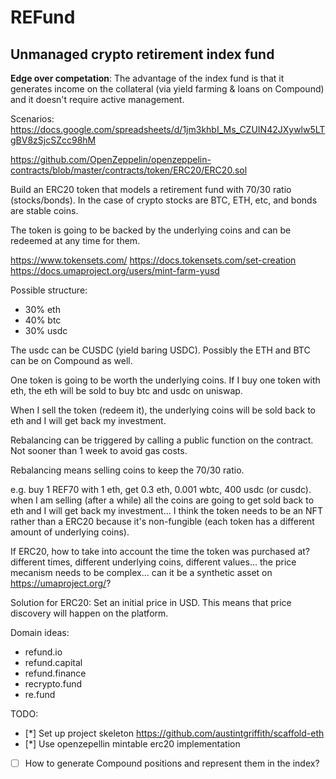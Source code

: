 # REFund
## Unmanaged crypto retirement index fund

**Edge over competation**: The advantage of the index fund is that it generates income on the collateral (via yield farming & loans on Compound) and it doesn't require active management.

Scenarios: https://docs.google.com/spreadsheets/d/1jm3khbI_Ms_CZUIN42JXywlw5LTgBV8zSjcSZcc98hM

https://github.com/OpenZeppelin/openzeppelin-contracts/blob/master/contracts/token/ERC20/ERC20.sol

Build an ERC20 token that models a retirement fund with 70/30 ratio (stocks/bonds). In the case of crypto stocks are BTC, ETH, etc, and bonds are stable coins.

The token is going to be backed by the underlying coins and can be redeemed at any time for them.

https://www.tokensets.com/
https://docs.tokensets.com/set-creation
https://docs.umaproject.org/users/mint-farm-yusd

Possible structure:
- 30% eth
- 40% btc
- 30% usdc

The usdc can be CUSDC (yield baring USDC). Possibly the ETH and BTC can be on Compound as well.

One token is going to be worth the underlying coins. If I buy one token with eth, the eth will be sold to buy btc and usdc on uniswap.

When I sell the token (redeem it), the underlying coins will be sold back to eth and I will get back my investment.

Rebalancing can be triggered by calling a public function on the contract. Not sooner than 1 week to avoid gas costs.

Rebalancing means selling coins to keep the 70/30 ratio.

e.g. buy 1 REF70 with 1 eth, get 0.3 eth, 0.001 wbtc, 400 usdc (or cusdc). when I am selling (after a while) all the coins are going to get sold back to eth and I will get back my investment... I think the token needs to be an NFT rather than a ERC20 because it's non-fungible (each token has a different amount of underlying coins).

If ERC20, how to take into account the time the token was purchased at? different times, different underlying coins, different values... the price mecanism needs to be complex... can it be a synthetic asset on https://umaproject.org/?

Solution for ERC20: Set an initial price in USD. This means that price discovery will happen on the platform.

Domain ideas:
- refund.io
- refund.capital
- refund.finance
- recrypto.fund
- re.fund

TODO:
- [*] Set up project skeleton https://github.com/austintgriffith/scaffold-eth
- [*] Use openzepellin mintable erc20 implementation
- [ ] How to generate Compound positions and represent them in the index?
